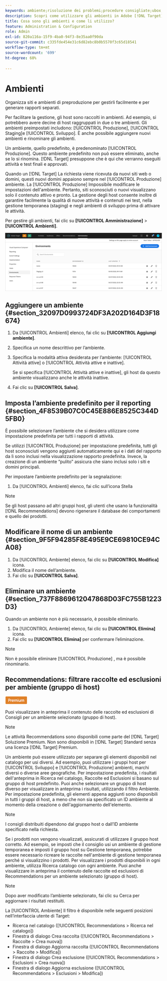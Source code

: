 ```yaml
---
keywords: ambiente;risoluzione dei problemi;procedure consigliate;ubox;reindirizzamenti;reindirizzamento;whitelist;blacklist;inserii nell'elenco Bloccati;inserire nell'elenco Consentiti
description: Scopri come utilizzare gli ambienti in Adobe [!DNL Target] per organizzare i siti e gli ambienti di preproduzione in modo da semplificare la gestione e la generazione di rapporti separati.
title: Cosa sono gli ambienti e come li utilizzo?
feature: Administration & Configuration
role: Admin
exl-id: 820a116a-15f9-4ba0-94f3-8e35aa0f90da
source-git-commit: c335fde454e31c6d82ebc8b0b5570f3c65d18541
workflow-type: tm+mt
source-wordcount: '699'
ht-degree: 60%

---
```


# Ambienti

Organizza siti e ambienti di preproduzione per gestirli facilmente e per generare rapporti separati.

Per facilitare la gestione, gli host sono raccolti in ambienti. Ad esempio, si potrebbero avere decine di host raggruppati in due o tre ambienti. Gli ambienti preimpostati includono: [!UICONTROL Produzione], [!UICONTROL Staging]e [!UICONTROL Sviluppo]. È anche possibile aggiungere nuovi ambienti e rinominare gli ambienti.

Un ambiente, quello predefinito, è predenominato [!UICONTROL Produzione]. Questo ambiente predefinito non può essere eliminato, anche se lo si rinomina. [!DNL Target] presuppone che è qui che verranno eseguiti attività e test finali e approvati.

Quando un [!DNL Target] La richiesta viene ricevuta da nuovi siti web o domini, questi nuovi domini appaiono sempre nel [!UICONTROL Produzione] ambiente. La [!UICONTROL Produzione] Impossibile modificare le impostazioni dell&#39;ambiente. Pertanto, siti sconosciuti o nuovi visualizzano solo il contenuto attivo e pronto. La gestione degli host consente inoltre di garantire facilmente la qualità di nuove attività e contenuti nei test, nella gestione temporanea (staging) e negli ambienti di sviluppo prima di attivare le attività.

Per gestire gli ambienti, fai clic su **[!UICONTROL Amministrazione]** > **[!UICONTROL Ambienti]**.

![Elenco ambienti](/help/administrating-target/assets/environments.png)

## Aggiungere un ambiente {#section_32097D0993724DF3A202D164D3F18674}

1. Da [!UICONTROL Ambienti] elenco, fai clic su **[!UICONTROL Aggiungi ambiente]**.
1. Specifica un nome descrittivo per l’ambiente.
1. Specifica la modalità attiva desiderata per l’ambiente: [!UICONTROL Attività attive] o [!UICONTROL Attività attive e inattive].

   Se si specifica [!UICONTROL Attività attive e inattive], gli host da questo ambiente visualizzano anche le attività inattive.

1. Fai clic su **[!UICONTROL Salva]**.

## Imposta l’ambiente predefinito per il reporting {#section_4F8539B07C0C45E886E8525C344D5FB0}

È possibile selezionare l’ambiente che si desidera utilizzare come impostazione predefinita per tutti i rapporti di attività.

Se utilizzi [!UICONTROL Produzione] per impostazione predefinita, tutti gli host sconosciuti vengono aggiunti automaticamente qui e i dati del rapporto da lì sono inclusi nella visualizzazione rapporto predefinita. Invece, la creazione di un ambiente “pulito” assicura che siano inclusi solo i siti e domini principali.

Per impostare l’ambiente predefinito per la segnalazione:

1. Da [!UICONTROL Ambienti] elenco, fai clic sull’icona Stella

>[!NOTE]
>
>Se gli host passano ad altri gruppi host, gli utenti che usano la funzionalità [!DNL Recommendations] devono rigenerare il database dei comportamenti e quello dei prodotti.

## Modificare il nome di un ambiente {#section_9F5F94285F8E495E9CE69810CE94CA08}

1. Da [!UICONTROL Ambiente] elenco, fai clic su **[!UICONTROL Modifica]** icona.
1. Modifica il nome dell’ambiente.
1. Fai clic su **[!UICONTROL Salva]**.

## Eliminare un ambiente {#section_737F8869612047868D03FC755B1223D3}

Quando un ambiente non è più necessario, è possibile eliminarlo.

1. Da [!UICONTROL Ambiente] elenco, fai clic su **[!UICONTROL Elimina]** icona.
1. Fai clic su **[!UICONTROL Elimina]** per confermare l’eliminazione.

>[!NOTE]
>
>Non è possibile eliminare [!UICONTROL Produzione] , ma è possibile rinominarlo.

## Recommendations: filtrare raccolte ed esclusioni per ambiente (gruppo di host)

![Badge Premium](/help/assets/premium.png)

Puoi visualizzare in anteprima il contenuto delle raccolte ed esclusioni di Consigli per un ambiente selezionato (gruppo di host).

>[!NOTE]
>
>Le attività Recommendations sono disponibili come parte del [!DNL Target] Soluzione Premium. Non sono disponibili in [!DNL Target] Standard senza una licenza [!DNL Target] Premium.

Un ambiente può essere utilizzato per separare gli elementi disponibili nel catalogo per usi diversi. Ad esempio, puoi utilizzare i gruppi host per [!UICONTROL Sviluppo] e [!UICONTROL Produzione] ambienti, marchi diversi o diverse aree geografiche. Per impostazione predefinita, i risultati dell&#39;anteprima in Ricerca nel catalogo, Raccolte ed Esclusioni si basano sul gruppo di host predefinito. Puoi anche selezionare un gruppo di host diverso per visualizzare in anteprima i risultati, utilizzando il filtro Ambiente. Per impostazione predefinita, gli elementi appena aggiunti sono disponibili in tutti i gruppi di host, a meno che non sia specificato un ID ambiente al momento della creazione o dell&#39;aggiornamento dell&#39;elemento.

>[!NOTE]
>
>I consigli distribuiti dipendono dal gruppo host o dall’ID ambiente specificato nella richiesta.


Se i prodotti non vengono visualizzati, assicurati di utilizzare il gruppo host corretto. Ad esempio, se imposti che il consiglio usi un ambiente di gestione temporanea e imposti il gruppo host su Gestione temporanea, potrebbe essere necessario ricreare le raccolte nell&#39;ambiente di gestione temporanea perché si visualizzino i prodotti. Per visualizzare i prodotti disponibili in ogni ambiente, utilizza Ricerca catalogo con ogni ambiente. Puoi anche visualizzare in anteprima il contenuto delle raccolte ed esclusioni di Recommendations per un ambiente selezionato (gruppo di host).

>[!NOTE]
>Dopo aver modificato l’ambiente selezionato, fai clic su Cerca per aggiornare i risultati restituiti.

La [!UICONTROL Ambiente] Il filtro è disponibile nelle seguenti posizioni nell’interfaccia utente di Target:

* Ricerca nel catalogo ([!UICONTROL Recommendations > Ricerca nel catalogo])
* Finestra di dialogo Crea raccolta ([!UICONTROL Recommendations > Raccolte > Crea nuova])
* Finestra di dialogo Aggiorna raccolta ([!UICONTROL Recommendations > Raccolte > Modifica])
* Finestra di dialogo Crea esclusione ([!UICONTROL Recommendations > Esclusioni > Crea nuova])
* Finestra di dialogo Aggiorna esclusione ([!UICONTROL Recommendations > Esclusioni > Modifica])

